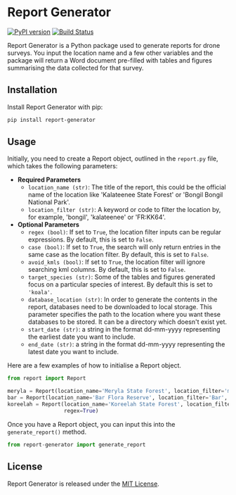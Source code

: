 # Report Generator

[![PyPI version](https://badge.fury.io/py/my-python-package.svg)](https://badge.fury.io/py/my-python-package)
[![Build Status](https://travis-ci.com/username/my-python-package.svg?branch=master)](https://travis-ci.com/username/my-python-package)

Report Generator is a Python package used to generate reports for drone surveys. 
You input the location name and a few other variables and the package will return a Word document pre-filled with tables and figures summarising the data collected for that survey.

## Installation

Install Report Generator with pip:

```bash
pip install report-generator
```

## Usage

Initially, you need to create a Report object, outlined in the `report.py` file, which takes the following parameters:
- **Required Parameters**
  - `location_name (str)`: The title of the report, this could be the official name of the location like
    'Kalateenee State Forest' or 'Bongil Bongil National Park'.
  - `location_filter (str)`: A keyword or code to filter the location by, for example, 'bongil', 'kalateenee' or
    'FR:KK64'.
- **Optional Parameters**
  - `regex (bool)`: If set to `True`, the location filter inputs can be regular expressions. By default, this is set to `False`.
  - `case (bool)`: If set to `True`, the search will only return entries in the same case as the location filter. By default, this is set to `False`.
  - `avoid_kmls (bool)`: If set to `True`, the location filter will ignore searching kml columns. By default, this is set to `False`.
  - `target_species (str)`: Some of the tables and figures generated focus on a particular species of interest. By default this is set to `'koala'`.
  - `database_location (str)`: In order to generate the contents in the report, databases need to be downloaded to local storage. This parameter specifies the path to the location where you want these databases to be stored. It can be a directory which doesn't exist yet.
  - `start_date (str)`: a string in the format dd-mm-yyyy representing the earliest date you want to include.
  - `end_date (str)`: a string in the format dd-mm-yyyy representing the latest date you want to include.

Here are a few examples of how to initialise a Report object.

```python
from report import Report

meryla = Report(location_name='Meryla State Forest', location_filter='meryla')
bar = Report(location_name='Bar Flora Reserve', location_filter='Bar', avoid_kmls=True, case=True)
koreelah = Report(location_name='Koreelah State Forest', location_filter=r"[K|k]oo?ree?lah", avoid_kmls=True,
                  regex=True)
```

Once you have a Report object, you can input this into the `generate_report()` method. 

```python
from report-generator import generate_report


```

## License

Report Generator is released under the [MIT License](LICENSE).
